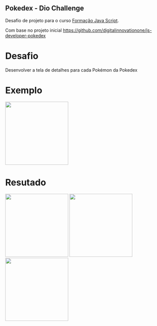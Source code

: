 ## Pokedex - Dio Challenge

Desafio de projeto para o curso [Formação Java Script](https://www.dio.me/bootcamp/formacao-javascript-developer).

Com base no projeto inicial https://github.com/digitalinnovationone/js-developer-pokedex

# Desafio
Desenvolver a tela de detalhes para cada Pokémon da Pokedex

# Exemplo
<img src="https://github.com/uniaodk/pokedex-dio-challenge/assets/52884069/0b94c278-4e8f-4b30-b1da-18d945d38e7d" width="200"/>

# Resutado
<img src="https://github.com/uniaodk/pokedex-dio-challenge/assets/52884069/80757693-110a-499c-8c36-4cc8de47e791" width="200"/>
<img src="https://github.com/uniaodk/pokedex-dio-challenge/assets/52884069/c629dc33-f071-4e77-8941-97a18881a162" width="200"/>
<img src="https://github.com/uniaodk/pokedex-dio-challenge/assets/52884069/4e22030b-02ce-4eff-ac64-3910cfe547db" width="200"/>


